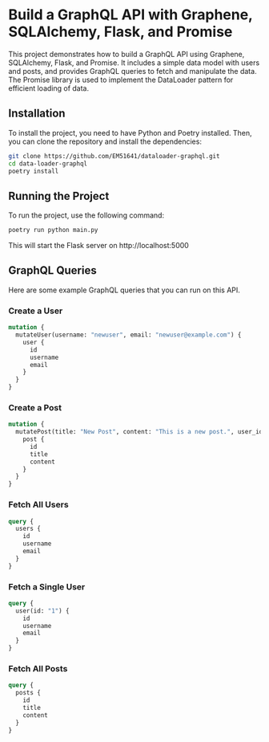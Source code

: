 # Build a GraphQL API with Graphene, SQLAlchemy, Flask, and Promise

This project demonstrates how to build a GraphQL API using Graphene, SQLAlchemy, Flask, and Promise. It includes a simple data model with users and posts, and provides GraphQL queries to fetch and manipulate the data. The Promise library is used to implement the DataLoader pattern for efficient loading of data.

## Installation

To install the project, you need to have Python and Poetry installed. Then, you can clone the repository and install the dependencies:

```sh
git clone https://github.com/EM51641/dataloader-graphql.git
cd data-loader-graphql
poetry install
```

##

## Running the Project

To run the project, use the following command:

```sh
poetry run python main.py
```

This will start the Flask server on http://localhost:5000

## GraphQL Queries

Here are some example GraphQL queries that you can run on this API.

### Create a User

```graphql
mutation {
  mutateUser(username: "newuser", email: "newuser@example.com") {
    user {
      id
      username
      email
    }
  }
}
```

### Create a Post

```graphql
mutation {
  mutatePost(title: "New Post", content: "This is a new post.", user_id: 1) {
    post {
      id
      title
      content
    }
  }
}
```

### Fetch All Users

```graphql
query {
  users {
    id
    username
    email
  }
}
```

### Fetch a Single User

```graphql
query {
  user(id: "1") {
    id
    username
    email
  }
}
```

### Fetch All Posts

```graphql
query {
  posts {
    id
    title
    content
  }
}
```
